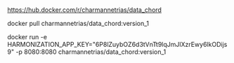 # 


https://hub.docker.com/r/charmannetrias/data_chord

docker pull charmannetrias/data_chord:version_1

docker run -e HARMONIZATION_APP_KEY="6P8lZuybOZ6d3tVnTt9lqJmJlXzrEwy6lkODijs9" -p 8080:8080 charmannetrias/data_chord:version_1



